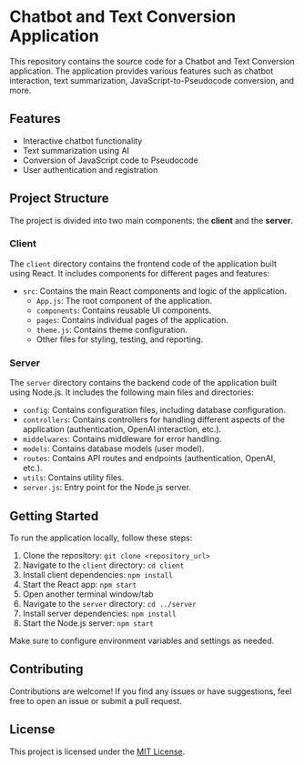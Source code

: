# Chatbot and Text Conversion Application

This repository contains the source code for a Chatbot and Text Conversion application. The application provides various features such as chatbot interaction, text summarization, JavaScript-to-Pseudocode conversion, and more.

## Features

- Interactive chatbot functionality
- Text summarization using AI
- Conversion of JavaScript code to Pseudocode
- User authentication and registration

## Project Structure

The project is divided into two main components: the **client** and the **server**.

### Client

The `client` directory contains the frontend code of the application built using React. It includes components for different pages and features:

- `src`: Contains the main React components and logic of the application.
  - `App.js`: The root component of the application.
  - `components`: Contains reusable UI components.
  - `pages`: Contains individual pages of the application.
  - `theme.js`: Contains theme configuration.
  - Other files for styling, testing, and reporting.

### Server

The `server` directory contains the backend code of the application built using Node.js. It includes the following main files and directories:

- `config`: Contains configuration files, including database configuration.
- `controllers`: Contains controllers for handling different aspects of the application (authentication, OpenAI interaction, etc.).
- `middelwares`: Contains middleware for error handling.
- `models`: Contains database models (user model).
- `routes`: Contains API routes and endpoints (authentication, OpenAI, etc.).
- `utils`: Contains utility files.
- `server.js`: Entry point for the Node.js server.

## Getting Started

To run the application locally, follow these steps:

1. Clone the repository: `git clone <repository_url>`
2. Navigate to the `client` directory: `cd client`
3. Install client dependencies: `npm install`
4. Start the React app: `npm start`
5. Open another terminal window/tab
6. Navigate to the `server` directory: `cd ../server`
7. Install server dependencies: `npm install`
8. Start the Node.js server: `npm start`

Make sure to configure environment variables and settings as needed.

## Contributing

Contributions are welcome! If you find any issues or have suggestions, feel free to open an issue or submit a pull request.

## License

This project is licensed under the [MIT License](LICENSE).
